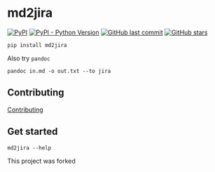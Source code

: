 # md2jira

[![PyPI](https://img.shields.io/pypi/v/md2jira)](https://pypi.org/project/md2jira/)
[![PyPI - Python Version](https://img.shields.io/pypi/pyversions/md2jira)](https://www.python.org/downloads/)
[![GitHub last commit](https://img.shields.io/github/last-commit/daxartio/md2jira)](https://github.com/daxartio/md2jira)
[![GitHub stars](https://img.shields.io/github/stars/daxartio/md2jira?style=social)](https://github.com/daxartio/md2jira)

```
pip install md2jira
```

Also try `pandoc`

```
pandoc in.md -o out.txt --to jira
```

## Contributing

[Contributing](CONTRIBUTING.md)

## Get started

```
md2jira --help
```

This project was forked
